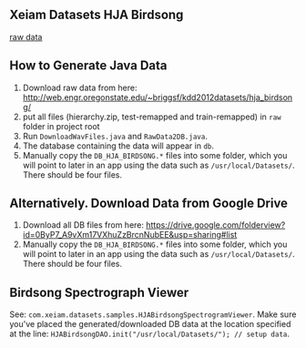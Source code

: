 ## Xeiam Datasets HJA Birdsong

[raw data](http://web.engr.oregonstate.edu/~briggsf/kdd2012datasets/hja_birdsong/)

## How to Generate Java Data

1. Download raw data from here: <http://web.engr.oregonstate.edu/~briggsf/kdd2012datasets/hja_birdsong/>
1. put all files (hierarchy.zip, test-remapped and train-remapped) in `raw` folder in project root
1. Run `DownloadWavFiles.java` and `RawData2DB.java`.
1. The database containing the data will appear in `db`.
1. Manually copy the `DB_HJA_BIRDSONG.*` files into some folder, which you will point to later in an app using the data such as `/usr/local/Datasets/`. There should be four files. 

## Alternatively. Download Data from Google Drive

1. Download all DB files from here: <https://drive.google.com/folderview?id=0ByP7_A9vXm17VXhuZzBrcnNubEE&usp=sharing#list>
1. Manually copy the `DB_HJA_BIRDSONG.*` files into some folder, which you will point to later in an app using the data such as `/usr/local/Datasets/`. There should be four files. 

## Birdsong Spectrograph Viewer

See: `com.xeiam.datasets.samples.HJABirdsongSpectrogramViewer`. Make sure you've placed the generated/downloaded DB data at the location specified at the line: `HJABirdsongDAO.init("/usr/local/Datasets/"); // setup data`.
